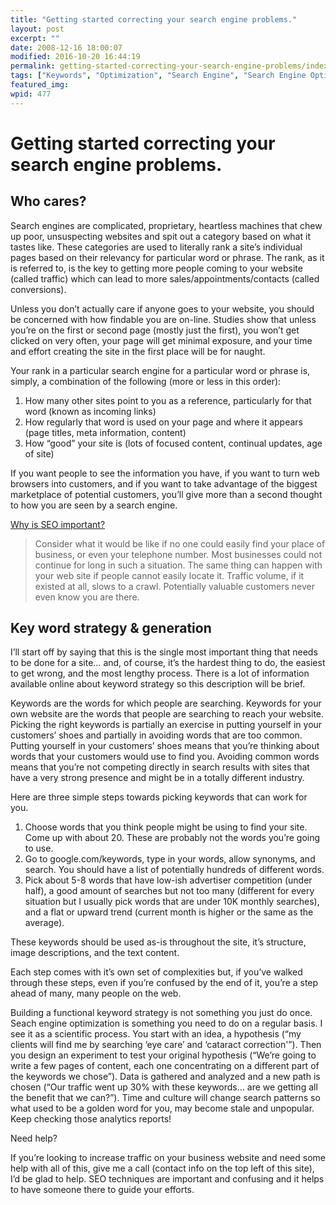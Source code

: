 ```yaml
---
title: "Getting started correcting your search engine problems."
layout: post
excerpt: ""
date: 2008-12-16 18:00:07
modified: 2016-10-20 16:44:19
permalink: getting-started-correcting-your-search-engine-problems/index.html
tags: ["Keywords", "Optimization", "Search Engine", "Search Engine Optimization Analysis", "SEO"]
featured_img: 
wpid: 477
---
```


# Getting started correcting your search engine problems.

Who cares?
----------

Search engines are complicated, proprietary, heartless machines that chew up poor, unsuspecting websites and spit out a category based on what it tastes like. These categories are used to literally rank a site’s individual pages based on their relevancy for particular word or phrase. The rank, as it is referred to, is the key to getting more people coming to your website (called traffic) which can lead to more sales/appointments/contacts (called conversions).

Unless you don’t actually care if anyone goes to your website, you should be concerned with how findable you are on-line. Studies show that unless you’re on the first or second page (mostly just the first), you won’t get clicked on very often, your page will get minimal exposure, and your time and effort creating the site in the first place will be for naught.

Your rank in a particular search engine for a particular word or phrase is, simply, a combination of the following (more or less in this order):

1. How many other sites point to you as a reference, particularly for that word (known as incoming links)
2. How regularly that word is used on your page and where it appears (page titles, meta information, content)
3. How “good” your site is (lots of focused content, continual updates, age of site)

If you want people to see the information you have, if you want to turn web browsers into customers, and if you want to take advantage of the biggest marketplace of potential customers, you’ll give more than a second thought to how you are seen by a search engine.

[Why is SEO important?](http://www.webnauts.net/seo.html)

> Consider what it would be like if no one could easily find your place of business, or even your telephone number. Most businesses could not continue for long in such a situation. The same thing can happen with your web site if people cannot easily locate it. Traffic volume, if it existed at all, slows to a crawl. Potentially valuable customers never even know you are there.

Key word strategy &amp; generation
----------------------------------

I’ll start off by saying that this is the single most important thing that needs to be done for a site… and, of course, it’s the hardest thing to do, the easiest to get wrong, and the most lengthy process. There is a lot of information available online about keyword strategy so this description will be brief.

Keywords are the words for which people are searching. Keywords for your own website are the words that people are searching to reach your website. Picking the right keywords is partially an exercise in putting yourself in your customers’ shoes and partially in avoiding words that are too common. Putting yourself in your customers’ shoes means that you’re thinking about words that your customers would use to find you. Avoiding common words means that you’re not competing directly in search results with sites that have a very strong presence and might be in a totally different industry.

Here are three simple steps towards picking keywords that can work for you.

1. Choose words that you think people might be using to find your site. Come up with about 20. These are probably not the words you’re going to use.
2. Go to google.com/keywords, type in your words, allow synonyms, and search. You should have a list of potentially hundreds of different words.
3. Pick about 5-8 words that have low-ish advertiser competition (under half), a good amount of searches but not too many (different for every situation but I usually pick words that are under 10K monthly searches), and a flat or upward trend (current month is higher or the same as the average).

These keywords should be used as-is throughout the site, it’s structure, image descriptions, and the text content.

Each step comes with it’s own set of complexities but, if you’ve walked through these steps, even if you’re confused by the end of it, you’re a step ahead of many, many people on the web.

Building a functional keyword strategy is not something you just do once. Seach engine optimization is something you need to do on a regular basis. I see it as a scientific process. You start with an idea, a hypothesis (“my clients will find me by searching ‘eye care’ and ‘cataract correction'”). Then you design an experiment to test your original hypothesis (“We’re going to write a few pages of content, each one concentrating on a different part of the keywords we chose”). Data is gathered and analyzed and a new path is chosen (“Our traffic went up 30% with these keywords… are we getting all the benefit that we can?”). Time and culture will change search patterns so what used to be a golden word for you, may become stale and unpopular. Keep checking those analytics reports!

Need help?

If you’re looking to increase traffic on your business website and need some help with all of this, give me a call (contact info on the top left of this site), I’d be glad to help. SEO techniques are important and confusing and it helps to have someone there to guide your efforts.